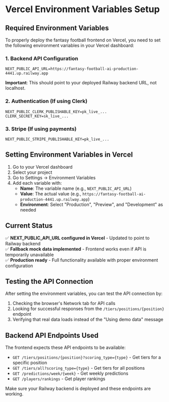 # Vercel Environment Variables Setup

## Required Environment Variables

To properly deploy the fantasy football frontend on Vercel, you need to set the following environment variables in your Vercel dashboard:

### 1. Backend API Configuration
```
NEXT_PUBLIC_API_URL=https://fantasy-football-ai-production-4441.up.railway.app
```
**Important**: This should point to your deployed Railway backend URL, not localhost.

### 2. Authentication (If using Clerk)
```
NEXT_PUBLIC_CLERK_PUBLISHABLE_KEY=pk_live_...
CLERK_SECRET_KEY=sk_live_...
```

### 3. Stripe (If using payments)
```
NEXT_PUBLIC_STRIPE_PUBLISHABLE_KEY=pk_live_...
```

## Setting Environment Variables in Vercel

1. Go to your Vercel dashboard
2. Select your project
3. Go to Settings → Environment Variables
4. Add each variable with:
   - **Name**: The variable name (e.g., `NEXT_PUBLIC_API_URL`)
   - **Value**: The actual value (e.g., `https://fantasy-football-ai-production-4441.up.railway.app`)
   - **Environment**: Select "Production", "Preview", and "Development" as needed

## Current Status

✅ **NEXT_PUBLIC_API_URL configured in Vercel** - Updated to point to Railway backend  
✅ **Fallback mock data implemented** - Frontend works even if API is temporarily unavailable  
✅ **Production ready** - Full functionality available with proper environment configuration

## Testing the API Connection

After setting the environment variables, you can test the API connection by:

1. Checking the browser's Network tab for API calls
2. Looking for successful responses from the `/tiers/positions/{position}` endpoint
3. Verifying that real data loads instead of the "Using demo data" message

## Backend API Endpoints Used

The frontend expects these API endpoints to be available:

- `GET /tiers/positions/{position}?scoring_type={type}` - Get tiers for a specific position
- `GET /tiers/all?scoring_type={type}` - Get tiers for all positions
- `GET /predictions/week/{week}` - Get weekly predictions
- `GET /players/rankings` - Get player rankings

Make sure your Railway backend is deployed and these endpoints are working.